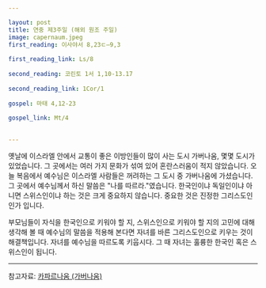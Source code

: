 ```yaml
---

layout: post
title: 연중 제3주일 (해외 원조 주일)
image: capernaum.jpeg
first_reading: 이사야서 8,23ㄷ―9,3
 
first_reading_link: Ls/8
 
second_reading: 코린토 1서 1,10-13.17
 
second_reading_link: 1Cor/1
 
gospel: 마태 4,12-23
 
gospel_link: Mt/4
 

---
```


옛날에 이스라엘 안에서 교통이 좋은 이방인들이 많이 사는 도시 가버나움, 몇몇 도시가 있었습니다. 그 곳에서는 여러 가지 문화가 섞여 있어 혼란스러움이 적지 않았습니다. 오늘 복음에서 예수님은 이스라엘 사람들은 꺼려하는 그 도시 중 가버나움에 가셨습니다.
그 곳에서 예수님께서 하신 말씀은 "나를 따르라."였습니다.
한국인이냐 독일인이냐 아니면 스위스인이냐 하는 것은 크게 중요하지 않습니다. 중요한 것은 진정한 그리스도인인가 입니다.

부모님들이 자식을 한국인으로 키워야 할 지, 스위스인으로 키워야 할 지의 고민에 대해 생각해 볼 때 예수님의 말씀을 적용해 본다면 자녀를 바른 그리스도인으로 키우는 것이 해결책입니다. 자녀를 예수님을 따르도록 키웁시다. 그 때 자녀는 훌륭한 한국인 혹은 스위스인이 됩니다.

<hr>

참고자료: <a href="https://maria.catholic.or.kr/bible/bbs/bbs_view.asp?id=150706&SORT=R&ref=3835&menu=4797">카파르나움 (가버나움)</a>
